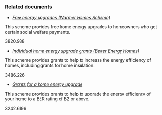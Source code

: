 ###  Related documents

  * [ _Free energy upgrades (Warmer Homes Scheme)_ ](/en/housing/housing-grants-and-schemes/grants-for-home-renovations-and-improvements/warmer-homes-scheme/)

This scheme provides free home energy upgrades to homeowners who get certain
social welfare payments.

3820.938

  * [ _Individual home energy upgrade grants (Better Energy Homes)_ ](/en/housing/housing-grants-and-schemes/grants-for-home-renovations-and-improvements/better-energy-homes-scheme/)

This scheme provides grants to help to increase the energy efficiency of
homes, including grants for home insulation.

3486.226

  * [ _Grants for a home energy upgrade_ ](/en/housing/housing-grants-and-schemes/grants-for-home-renovations-and-improvements/grants-for-a-home-energy-upgrade/)

This scheme provides grants to help to upgrade the energy efficiency of your
home to a BER rating of B2 or above.

3242.6196
